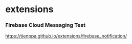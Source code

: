# extensions

### Firebase Cloud Messaging Test
https://tienppa.github.io/extensions/firebase_notification/
